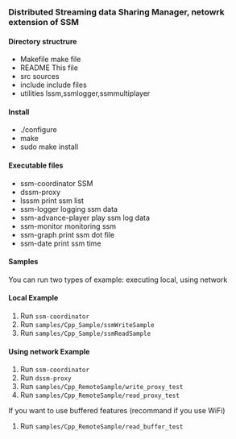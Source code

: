 ### Distributed Streaming data Sharing Manager, netowrk extension of SSM



#### Directory structrure
- Makefile   make file
- README     This file
- src        sources
- include    include files
- utilities  lssm,ssmlogger,ssmmultiplayer

#### Install
- ./configure
- make
- sudo make install


#### Executable files
- ssm-coordinator     SSM
- dssm-proxy
- lsssm               print ssm list
- ssm-logger          logging ssm data
- ssm-advance-player  play ssm log data
- ssm-monitor         monitoring ssm
- ssm-graph           print ssm dot file
- ssm-date            print ssm time


#### Samples
You can run two types of example: executing local, using network

#### Local Example
1. Run `ssm-coordinator`
1. Run `samples/Cpp_Sample/ssmWriteSample`
1. Run `samples/Cpp_Sample/ssmReadSample`

#### Using network Example
1. Run `ssm-coordinator`
1. Run `dssm-proxy`
1. Run `samples/Cpp_RemoteSample/write_proxy_test`
1. Run `samples/Cpp_RemoteSample/read_proxy_test`

If you want to use buffered features (recommand if you use WiFi)
1. Run `samples/Cpp_RemoteSample/read_buffer_test`
